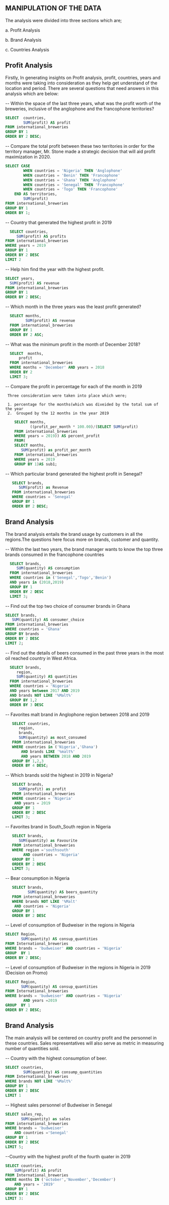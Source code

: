 ## MANIPULATION OF THE DATA

The analysis were divided into three sections which are;

a. Profit Analysis

b. Brand Analysis

c. Countries Analysis

## Profit Analysis

Firstly, In generating insights on Profit analysis, profit, countries, years and months were taking into consideration as they help get understand of the location and period. 
There are several questions that need answers in this analysis which are below:

 --  Within the space of the last three years, what was the profit worth of the breweries, inclusive of the anglophone and the francophone territories?
 
 ```SQL
 SELECT  countries,
         SUM(profit) AS profit
 FROM international_breweries
 GROUP BY 1
 ORDER BY 2 DESC;      
 ```

  --  Compare the total profit between these two territories in order for the territory manager, Mr. Stone made a strategic decision that will aid profit maximization in 2020.
    
```SQL
SELECT CASE 
		WHEN countries = 'Nigeria' THEN 'Anglophone'
		WHEN countries = 'Benin' THEN 'Francophone'
		WHEN countries = 'Ghana' THEN 'Anglophone'
		WHEN countries = 'Senegal' THEN 'Francophone'
		WHEN countries = 'Togo' THEN 'Francophone'	
	END AS territories,
	    SUM(profit)   
FROM international_breweries
GROUP BY 1
ORDER BY 1;
```

 -- Country that generated the highest profit in 2019
 
 ```SQL
   SELECT countries, 
   	  SUM(profit) AS profits
 FROM international_breweries
 WHERE years = 2019
 GROUP BY 1
 ORDER BY 2 DESC
 LIMIT 2
 
 ```
 
-- Help him find the year with the highest profit.
  ```SQL
 SELECT years,
 	SUM(profit) AS revenue
 FROM international_breweries
 GROUP BY 1
 ORDER BY 2 DESC;
 ```
 
 -- Which month in the three years was the least profit generated?
  ```SQL
    SELECT months,
           SUM(profit) AS revenue
    FROM international_breweries
    GROUP BY 1
    ORDER BY 2 ASC;
   ```

 -- What was the minimum profit in the month of December 2018?
  ```SQL
    SELECT  months,
	    profit
    FROM international_breweries
    WHERE months = 'December' AND years = 2018
    ORDER BY 2 
    LIMIT 3;
   ```  
     
     
  -- Compare the profit in percentage for each of the month in 2019
     
     Three consideration were taken into place which were;
   
     1. percentage for the months(which was diveided by the total sum of the year
     2.  Grouped by the 12 months in the year 2019
   
 ```SQL
     SELECT months, 
            ((profit_per_month * 100.00)/(SELECT SUM(profit)
     FROM international_breweries
     WHERE years = 2019)) AS percent_profit			
     FROM(
     SELECT months,
	    SUM(profit) as profit_per_month
     FROM international_breweries
     WHERE years = 2019
     GROUP BY 1)AS sub1;
  ```
     
     
  -- Which particular brand generated the highest profit in Senegal?
     
  ```SQL 
     SELECT brands,
	    SUM(profit) as Revenue
     FROM international_breweries
     WHERE countries = 'Senegal'
     GROUP BY 1
     ORDER BY 2 DESC;
  ```
     
 ## Brand Analysis
     
The brand analysis entails the brand usage by customers in all the regions.The questions here focus more on brands, customer and quantity. 


  -- Within the last two years, the brand manager wants to know the top three brands consumed in the francophone countries
    
  ```SQL 
    SELECT brands,
	   SUM(quantity) AS consumption
    FROM international_breweries
    WHERE countries in ('Senegal','Togo','Benin')
	AND years in (2018,2019)
    GROUP BY 1
    ORDER BY 2 DESC
    LIMIT 3;
  ```
    
    
-- Find out the top two choice of consumer brands in Ghana
   
   
   ```SQL
   SELECT brands,
	  SUM(quantity) AS consumer_choice
   FROM international_breweries
   WHERE countries = 'Ghana'
   GROUP BY brands
   ORDER BY 2 DESC 
   LIMIT 2;
   ```

  --  Find out the details of beers consumed in the past three years in the most oil reached country in West Africa.
    
    
  ```SQL
    SELECT brands,
	   region,
	   SUM(quantity) AS quantities
    FROM international_breweries
    WHERE countries = 'Nigeria'
	AND years between 2017 AND 2019
	AND brands NOT LIKE '%Malt%'
    GROUP BY 1,2
    ORDER BY 3 DESC
  ```
    
    
  -- Favorites malt brand in Anglophone region between 2018 and 2019
   
   
 ```SQL
    SELECT countries,
	   region,
	   brands,
	   SUM(quantity) as most_consumed
    FROM international_breweries
    WHERE countries in ('Nigeria','Ghana')
		AND brands LIKE '%malt%'
		AND years BETWEEN 2018 AND 2019
    GROUP BY 1,2,3
    ORDER BY 4 DESC;
   ```


-- Which brands sold the highest in 2019 in Nigeria?

```SQL
   SELECT brands,
	  SUM(profit) as profit
   FROM international_breweries
   WHERE countries = 'Nigeria'
	AND years = 2019
   GROUP BY 1
   ORDER BY 2 DESC
   LIMIT 3;
```


-- Favorites brand in South_South region in Nigeria

```SQL
   SELECT brands,
	  SUM(quantity) as Favourite
   FROM international_breweries
   WHERE region ='southsouth'
		AND countries = 'Nigeria'
   GROUP BY 1
   ORDER BY 2 DESC
   LIMIT 3;
   ```
    
-- Bear consumption in Nigeria

```SQL
   SELECT brands,
          SUM(quantity) AS beers_quantity
   FROM international_breweries
   WHERE brands NOT LIKE '%Malt'
	AND countries = 'Nigeria'
   GROUP BY 1
   ORDER BY 2 DESC
   ```

-- Level of consumption of Budweiser in the regions in Nigeria

```SQL
SELECT Region,
       SUM(quantity) AS consup_quantities
FROM International_breweries
WHERE brands = 'budweiser' AND countries = 'Nigeria'
GROUP  BY 1
ORDER BY 2 DESC;
```

-- Level of consumption of Budweiser in the regions in Nigeria in 2019 (Decision on Promo)

```SQL
SELECT Region,
       SUM(quantity) AS consup_quantities
FROM International_breweries
WHERE brands = 'budweiser' AND countries = 'Nigeria'
		AND years =2019
GROUP  BY 1
ORDER BY 2 DESC;
  ```

## Brand Analysis

The main analysis will be centered on country profit and the personnel in these countries. Sales representatives will also serve as metric in measuring number of quantities sold. 

-- Country with the highest consumption of beer.

```Sql
SELECT countries,
		SUM(quantity) AS consump_quantities
FROM International_breweries
WHERE brands NOT LIKE '%Malt%'
GROUP BY 1
ORDER BY 2 DESC
LIMIT 1
```



-- Highest sales personnel of Budweiser in Senegal

```sql
SELECT sales_rep,
       SUM(quantity) as sales
FROM international_breweries
WHERE brands = 'budweiser' 
	AND countries ='Senegal'
GROUP BY 1
ORDER BY 2 DESC
LIMIT 5;
```


--Country with the highest profit of the fourth quater in 2019

```SQL
SELECT countries,
	SUM(profit) AS profit
FROM International_breweries
WHERE months IN ('october','November','December')
	AND years = '2019'
GROUP BY 1
ORDER BY 2 DESC
LIMIT 3:
```
